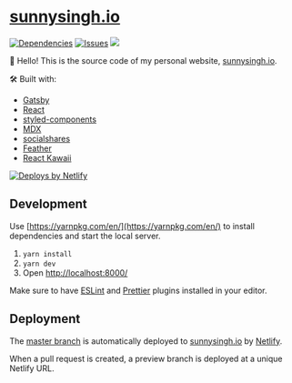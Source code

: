 # [sunnysingh.io](https://sunnysingh.io/)

[![Dependencies](https://img.shields.io/david/sunnysingh/sunnysingh.io.svg?style=for-the-badge)](https://david-dm.org/sunnysingh/sunnysingh.io) [![Issues](https://img.shields.io/github/issues/sunnysingh/sunnysingh.io.svg?style=for-the-badge)](https://github.com/sunnysingh/sunnysingh.io/issues) [![](https://img.shields.io/github/issues-pr/sunnysingh/sunnysingh.io.svg?style=for-the-badge)](https://github.com/sunnysingh/sunnysingh.io/pulls)

👋 Hello! This is the source code of my personal website, [sunnysingh.io](https://sunnysingh.io/).

🛠 Built with:

- [Gatsby](https://www.gatsbyjs.org/)
- [React](https://reactjs.org/)
- [styled-components](https://www.styled-components.com/)
- [MDX](https://mdxjs.com/)
- [socialshares](https://socialshar.es/)
- [Feather](https://feathericons.com/)
- [React Kawaii](https://react-kawaii.now.sh/)

[![Deploys by Netlify](https://www.netlify.com/img/global/badges/netlify-color-bg.svg)](https://www.netlify.com/)

## Development

Use [https://yarnpkg.com/en/](https://yarnpkg.com/en/) to install dependencies and start the local server.

1. `yarn install`
2. `yarn dev`
3. Open [http://localhost:8000/](http://localhost:8000/)

Make sure to have [ESLint](https://eslint.org/) and [Prettier](https://prettier.io/) plugins installed in your editor.

## Deployment

The [master branch](https://github.com/sunnysingh/sunnysingh.io/tree/master) is automatically deployed to [sunnysingh.io](https://sunnysingh.io/) by [Netlify](https://www.neltify.com/).

When a pull request is created, a preview branch is deployed at a unique Netlify URL.
